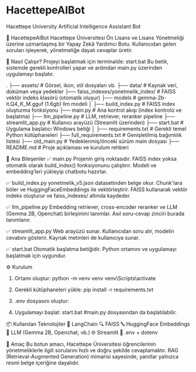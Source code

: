 # HacettepeAIBot
Hacettepe University Artificial Intelligence Assistant Bot

🧠 HacettepeAIBot
Hacettepe Üniversitesi Ön Lisans ve Lisans Yönetmeliği üzerine uzmanlaşmış bir Yapay Zekâ Yardımcı Botu. Kullanıcıdan gelen soruları işleyerek, yönetmeliğe dayalı cevaplar üretir.

🚀 Nasıl Çalışır?
Projeyi başlatmak için terminalde:
start.bat
Bu betik, sistemde gerekli kontrolleri yapar ve ardından main.py üzerinden uygulamayı başlatır.

.
├── assets/                         # Görsel, ikon, stil dosyaları vb.
├── data/                           # Kaynak veri, doküman veya yedekler
├── faiss_indexes/yonetmelik_index/ # FAISS vektör indeks klasörü (otomatik oluşur)
├── models                          # gemma-2b-it.Q4_K_M.gguf (1.6gb) llm modeli
│
├── build_index.py                 # FAISS index oluşturma fonksiyonu
├── main.py                        # Ana kontrol akışı (index kontrolü ve başlatma)
├── llm_pipeline.py                # LLM, retriever, reranker pipeline
├── streamlit_app.py              # Kullanıcı arayüzü (Streamlit üzerinden)
├── start.bat                     # Uygulama başlatıcı Windows betiği
│
├── requirements.txt              # Gerekli temel Python kütüphaneleri
├── full_requirements.txt         # Genişletilmiş bağımlılık listesi
├── old_main.py                   # Yedeklenmiş/önceki sürüm main dosyası
├── README.md                     # Proje açıklaması ve kurulum rehberi

🔧 Ana Bileşenler
✅ main.py
Projenin giriş noktasıdır.
FAISS index yoksa otomatik olarak build_index() fonksiyonunu çalıştırır.
Modeli ve embedding’leri yükleyip chatbotu hazırlar.

✅ build_index.py
yonetmelik_v5.json datasetinden belge okur.
Chunk'lara böler ve HuggingFaceEmbeddings ile vektörleştirir.
FAISS kullanarak vektör indeks oluşturur ve faiss_indexes/ altında kaydeder.

✅ llm_pipeline.py
Embedding retriever, cross-encoder reranker ve LLM (Gemma 2B, Openchat) birleşimini tanımlar.
Asıl soru-cevap zinciri burada tanımlanır.

✅ streamlit_app.py
Web arayüzü sunar.
Kullanıcıdan soru alır, modelin cevabını gösterir.
Kaynak metinleri de kullanıcıya sunar.

✅ start.bat
Otomatik başlatma betiğidir.
Python ortamını ve uygulamayı başlatmak için uygundur.

⚙️ Kurulum
1. Ortamı oluştur:
python -m venv venv
venv\Scripts\activate

3. Gerekli kütüphaneleri yükle:
pip install -r requirements.txt

5. .env dosyasını oluştur:

6. Uygulamayı başlat:
start.bat      #main.py dosyasından da başlatılabilir.

📦 Kullanılan Teknolojiler
🧠 LangChain
🔍 FAISS
🔤 HuggingFace Embeddings
💬 LLM (Gemma 2B, Openchat, vb.)
🌐 Streamlit
📄 .env + dotenv

📘 Amaç
Bu botun amacı, Hacettepe Üniversitesi öğrencilerinin yönetmeliklerle ilgili sorularını hızlı ve doğru şekilde cevaplamaktır. RAG (Retrieval-Augmented Generation) mimarisi sayesinde, yanıtlar yalnızca resmi belge içeriğine dayalıdır.
